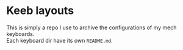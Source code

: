 # Keeb layouts

This is simply a repo I use to archive the configurations of my mech keyboards.\
Each keyboard dir have its own `README.md`.
